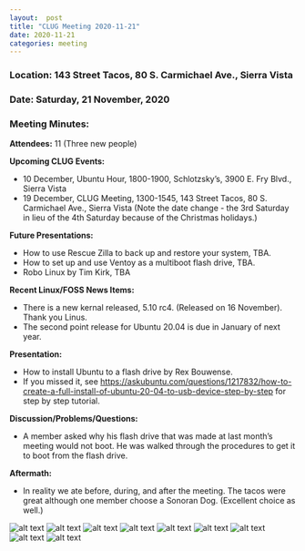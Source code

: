 ```yaml
---
layout:  post
title: "CLUG Meeting 2020-11-21"
date: 2020-11-21
categories: meeting
---
```


### Location: 143 Street Tacos, 80 S. Carmichael Ave., Sierra Vista

### Date: Saturday, 21 November, 2020

### Meeting Minutes:

**Attendees:** 11 (Three new people)

**Upcoming CLUG Events:**
 * 10 December, Ubuntu Hour, 1800-1900, Schlotzsky’s, 3900 E. Fry Blvd., Sierra Vista 
 * 19 December, CLUG Meeting, 1300-1545, 143 Street Tacos, 80 S. Carmichael Ave., Sierra Vista (Note the date change - the 3rd Saturday in lieu of the 4th Saturday because of the Christmas holidays.) 

**Future Presentations:**
 * How to use Rescue Zilla to back up and restore your system, TBA.
 * How to set up and use Ventoy as a multiboot flash drive, TBA.
 * Robo Linux by Tim Kirk, TBA

**Recent Linux/FOSS News Items:** 
 * There is a new kernal released, 5.10 rc4.  (Released on 16 November).  Thank you Linus.
 * The second point release for Ubuntu 20.04 is due in January of next year.

**Presentation:**
 * How to install Ubuntu to a flash drive by Rex Bouwense.
 * If you missed it, see https://askubuntu.com/questions/1217832/how-to-create-a-full-install-of-ubuntu-20-04-to-usb-device-step-by-step for step by step tutorial.

**Discussion/Problems/Questions:**
 * A member asked why his flash drive that was made at last month’s meeting would not boot. He was walked through the procedures to get it to boot from the flash drive.
          
**Aftermath:**
 * In reality we ate before, during, and after the meeting.  The tacos were great although one member choose a Sonoran Dog.  (Excellent choice as well.)

![alt text](https://raw.githubusercontent.com/CochiseLinuxUsersGroup/CochiseLinuxUsersGroup.github.io/master/images/rsz_clug_mtg_2020-11-21_1.jpg)
![alt text](https://raw.githubusercontent.com/CochiseLinuxUsersGroup/CochiseLinuxUsersGroup.github.io/master/images/rsz_clug_mtg_2020-11-21_2.jpg)
![alt text](https://raw.githubusercontent.com/CochiseLinuxUsersGroup/CochiseLinuxUsersGroup.github.io/master/images/rsz_clug_mtg_2020-11-21_3.jpg)
![alt text](https://raw.githubusercontent.com/CochiseLinuxUsersGroup/CochiseLinuxUsersGroup.github.io/master/images/rsz_clug_mtg_2020-11-21_4.jpg)
![alt text](https://raw.githubusercontent.com/CochiseLinuxUsersGroup/CochiseLinuxUsersGroup.github.io/master/images/rsz_clug_mtg_2020-11-21_5.jpg)
![alt text](https://raw.githubusercontent.com/CochiseLinuxUsersGroup/CochiseLinuxUsersGroup.github.io/master/images/rsz_clug_mtg_2020-11-21_6.jpg)
![alt text](https://raw.githubusercontent.com/CochiseLinuxUsersGroup/CochiseLinuxUsersGroup.github.io/master/images/rsz_clug_mtg_2020-11-21_7.jpg)
![alt text](https://raw.githubusercontent.com/CochiseLinuxUsersGroup/CochiseLinuxUsersGroup.github.io/master/images/rsz_clug_mtg_2020-11-21_8.jpg)
![alt text](https://raw.githubusercontent.com/CochiseLinuxUsersGroup/CochiseLinuxUsersGroup.github.io/master/images/rsz_clug_mtg_2020-11-21_9.jpg)
